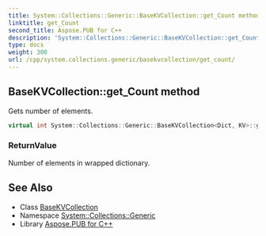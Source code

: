 ```yaml
---
title: System::Collections::Generic::BaseKVCollection::get_Count method
linktitle: get_Count
second_title: Aspose.PUB for C++
description: 'System::Collections::Generic::BaseKVCollection::get_Count method. Gets number of elements in C++.'
type: docs
weight: 300
url: /cpp/system.collections.generic/basekvcollection/get_count/
---
```

## BaseKVCollection::get_Count method


Gets number of elements.

```cpp
virtual int System::Collections::Generic::BaseKVCollection<Dict, KV>::get_Count() const override
```


### ReturnValue

Number of elements in wrapped dictionary.

## See Also

* Class [BaseKVCollection](../)
* Namespace [System::Collections::Generic](../../)
* Library [Aspose.PUB for C++](../../../)
